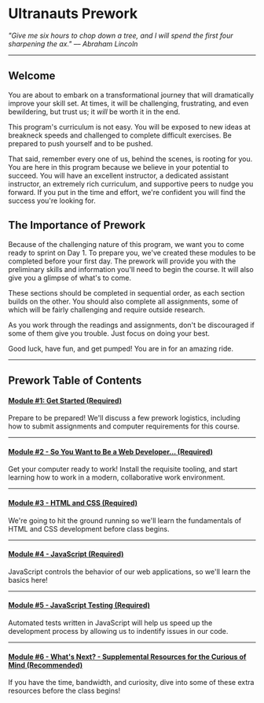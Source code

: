 # Ultranauts Prework

_"Give me six hours to chop down a tree, and I will spend the first four sharpening the ax."  –– Abraham Lincoln_

---

## Welcome

You are about to embark on a transformational journey that will dramatically improve your skill set. At times, it will be challenging, frustrating, and even bewildering, but trust us; it *will* be worth it in the end.

This program's curriculum is not easy. You will be exposed to new ideas at breakneck speeds and challenged to complete difficult exercises. Be prepared to push yourself and to be pushed.

That said, remember every one of us, behind the scenes, is rooting for you. You are here in this program because we believe in your potential to succeed. You will have an excellent instructor, a dedicated assistant instructor, an extremely rich curriculum, and supportive peers to nudge you forward. If you put in the time and effort, we're confident you will find the success you're looking for.

## The Importance of Prework

Because of the challenging nature of this program, we want you to come ready to sprint on Day 1. To prepare you, we've created these modules to be completed before your first day. The prework will provide you with the preliminary skills and information you'll need to begin the course. It will also give you a glimpse of what's to come. 

These sections should be completed in sequential order, as each section builds on the other. You should also complete all assignments, some of which will be fairly challenging and require outside research. 

As you work through the readings and assignments, don't be discouraged if some of them give you trouble. Just focus on doing your best. 

Good luck, have fun, and get pumped! You are in for an amazing ride.

---

## Prework Table of Contents

#### [Module \#1: Get Started \(Required\)](modules/chapter1)

Prepare to be prepared! We'll discuss a few prework logistics, including how to submit assignments and computer requirements for this course.

---

#### [Module \#2 -  So You Want to Be a Web Developer... \(Required\)](modules/chapter2)

Get your computer ready to work! Install the requisite tooling, and start learning how to work in a modern, collaborative work environment.

---

#### [Module \#3 - HTML and CSS \(Required\)](modules/chapter3)

We're going to hit the ground running so we'll learn the fundamentals of HTML and CSS development before class begins.

---

#### [Module \#4 - JavaScript \(Required\)](modules/chapter4)

JavaScript controls the behavior of our web applications, so we'll learn the basics here! 

---

#### [Module \#5 - JavaScript Testing \(Required\)](modules/chapter5)

Automated tests written in JavaScript will help us speed up the development process by allowing us to indentify issues in our code.

---

#### [Module \#6 - What's Next? - Supplemental Resources for the Curious of Mind \(Recommended\)](modules/chapter6)

If you have the time, bandwidth, and curiosity, dive into some of these extra resources before the class begins!
